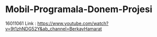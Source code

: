 # Mobil-Programala-Donem-Projesi
 16011061
 Link : https://www.youtube.com/watch?v=9t1zhNDG52Y&ab_channel=BerkayHamarat
